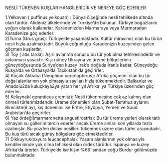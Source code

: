 NESLİ TÜKENEN KUŞLAR HANGİLERİDİR VE NEREYE GÖÇ EDERLER <br>

1.Yelkovan ( puffinus yelkouan) : Dünya ölçeğinde nesli tehlikede altında  olan türdür. Akdeniz ülkelerinde ve Türkiye’de bulunur. Türkiye boğazlarını yoğun olarak kullanırlar. Karadenizden  Marmaraya  veya  Marmaradan Karadenize göç ederler.<br>
2)Turna (Grus grus):  Türkiye’de yaşamaktadır. Kültür mirasımız olan bu türün nesli hızla azalmaktadır. Büyük çoğunluğu Karadenizin kuzeyinden gelen göçmen kuşlardır.<br>
3) Toy ( atis tarda): Aşırı avlanma sonucu bu tür yok olma tehlikesindedir ve avlanması yasaktır. Kışı güney Ukrayna ve üreme bölgelerinin güneydoğusunda Suriye’den kuzey Irak’a doğuda İran’a kadar, Güneydoğu Rusya’da ve Ortaasya’da Tacikistan’da geçirirler.<br>
4) Küçük Akbaba (Neophion percnopterus): Afrika göçmeni olan bu tür doğal alanlarının yok olmasıyla sayıları hızla tükenmektedir. Balkanlar ve Anadolu2da kuluçkaya2ya yatan her yıl Afrika’ ya  Türkiye üzerinden göç ederler.<br>
5) Kelaynak( geranticus eremita): Nesli tükenmesine çok az kalmış olan önmeli türlerimizdendir. Üreme  dönemleri olan Şubat-Temmuz aylarını Birecikte(6 ay), kış dönemini ise Eritre, Etiyopya, Yemen ve Suudi Arabistan’da  geçirirler. <br>
6) Yaz ördeği(marmaronetta angustirostris): Bu tür  üreme yerleri olarak tatlı olmayan su göllerini tercih ederler ancak üreme alnları son yıllarda hızla azalmıştır. Bu yüzden dolayı nesilleri tükenmek üzere olan türler arasındadır.  Bu kuş türü sıcak  güney bölgelere göç etmektedirler.<br>
7) Dikkuyruk(oxyura leucacephala): Yaşam alanlarının yok olmasıyla  kendilerininde yok olma tehlikesi olan ördek türüdür. İspanya ve kuzey Afrika’da ürerler. Türkiye’de ise kışın %66’ sından çoğu Burdur gölümüzde bulunmaktadır.
